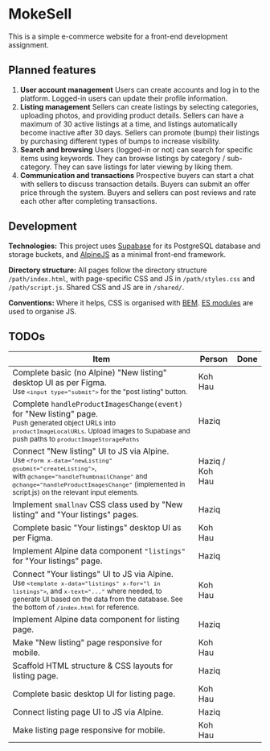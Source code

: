 # MokeSell

This is a simple e-commerce website for a front-end development assignment.

## Planned features

1. **User account management**
   Users can create accounts and log in to the platform. Logged-in users can update their profile information.
2. **Listing management**
   Sellers can create listings by selecting categories, uploading photos, and providing product details. Sellers can have a maximum of 30 active listings at a time, and listings automatically become inactive after 30 days. Sellers can promote (bump) their listings by purchasing different types of bumps to increase visibility.
3. **Search and browsing**
   Users (logged-in or not) can search for specific items using keywords. They can browse listings by category / sub-category. They can save listings for later viewing by liking them.
4. **Communication and transactions**
   Prospective buyers can start a chat with sellers to discuss transaction details. Buyers can submit an offer price through the system. Buyers and sellers can post reviews and rate each other after completing transactions.

## Development

**Technologies:** This project uses [Supabase](https://supabase.com/) for its PostgreSQL database and storage buckets, and [AlpineJS](https://alpinejs.dev/) as a minimal front-end framework.

**Directory structure:** All pages follow the directory structure `/path/index.html`, with page-specific CSS and JS in `/path/styles.css` and `/path/script.js`. Shared CSS and JS are in `/shared/`.

**Conventions:** Where it helps, CSS is organised with [BEM](https://getbem.com/introduction/). [ES modules](https://developer.mozilla.org/en-US/docs/Web/JavaScript/Guide/Modules) are used to organise JS.

## TODOs

| Item                                                         | Person          | Done |
| ------------------------------------------------------------ | --------------- | ---- |
| Complete basic (no Alpine) "New listing" desktop UI as per Figma. <br /><small>Use `<input type="submit">` for the "post listing" button.</small> | Koh Hau         |      |
| Complete `handleProductImagesChange(event)` for "New listing" page.<br /><small>Push generated object URLs into `productImageLocalURLs`. Upload images to Supabase and push paths to `productImageStoragePaths`</small> | Haziq           |      |
| Connect "New listing" UI to JS via Alpine.<br /><small>Use `<form x-data="newListing" @submit="createListing">`, with `@change="handleThumbnailChange"` and `@change="handleProductImagesChange"` (implemented in script.js) on the relevant input elements. </small> | Haziq / Koh Hau |      |
| Implement `smallnav` CSS class used by "New listing" and "Your listings" pages. | Haziq           |      |
| Complete basic "Your listings" desktop UI as per Figma.      | Koh Hau         |      |
| Implement Alpine data component `"listings"` for "Your listings" page. | Haziq           |      |
| Connect "Your listings" UI to JS via Alpine.<br /><small>Use `<template x-data="listings" x-for="l in listings">`, and `x-text="..."` where needed, to generate UI based on the data from the database. See the bottom of `/index.html` for reference.</small> | Koh Hau         |      |
| Implement Alpine data component for listing page.            | Haziq           |      |
| Make "New listing" page responsive for mobile.               | Koh Hau         |      |
| Scaffold HTML structure & CSS layouts for listing page.      | Haziq           |      |
| Complete basic desktop UI for listing page.                  | Koh Hau         |      |
| Connect listing page UI to JS via Alpine.                    | Haziq           |      |
| Make listing page responsive for mobile.                     | Koh Hau         |      |

